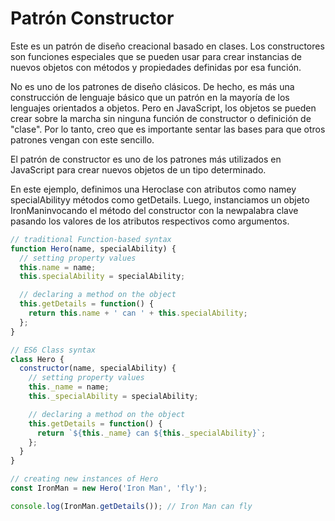 # Patrón Constructor

Este es un patrón de diseño creacional basado en clases. Los constructores son funciones especiales que se pueden usar 
para crear instancias de nuevos objetos con métodos y propiedades definidas por esa función.

No es uno de los patrones de diseño clásicos. De hecho, es más una construcción de lenguaje básico que un patrón en la 
mayoría de los lenguajes orientados a objetos. Pero en JavaScript, los objetos se pueden crear sobre la marcha sin 
ninguna función de constructor o definición de "clase". Por lo tanto, creo que es importante sentar las bases para que 
otros patrones vengan con este sencillo.

El patrón de constructor es uno de los patrones más utilizados en JavaScript para crear nuevos objetos de un tipo determinado.

En este ejemplo, definimos una Heroclase con atributos como namey specialAbilityy métodos como getDetails. Luego, 
instanciamos un objeto IronManinvocando el método del constructor con la newpalabra clave pasando los valores de los 
atributos respectivos como argumentos.

```javascript
// traditional Function-based syntax
function Hero(name, specialAbility) {
  // setting property values
  this.name = name;
  this.specialAbility = specialAbility;

  // declaring a method on the object
  this.getDetails = function() {
    return this.name + ' can ' + this.specialAbility;
  };
}

// ES6 Class syntax
class Hero {
  constructor(name, specialAbility) {
    // setting property values
    this._name = name;
    this._specialAbility = specialAbility;

    // declaring a method on the object
    this.getDetails = function() {
      return `${this._name} can ${this._specialAbility}`;
    };
  }
}

// creating new instances of Hero
const IronMan = new Hero('Iron Man', 'fly');

console.log(IronMan.getDetails()); // Iron Man can fly
```
